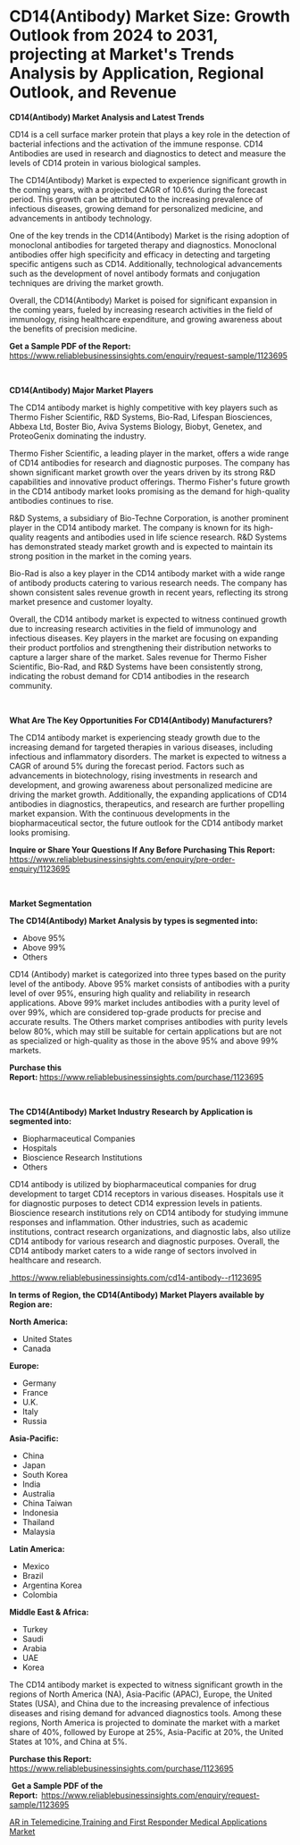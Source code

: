 <p><h1>CD14(Antibody) Market Size: Growth Outlook from 2024 to 2031, projecting at Market's Trends Analysis by Application, Regional Outlook, and Revenue</h1></p><p><strong>CD14(Antibody) Market Analysis and Latest Trends</strong></p>
<p><p>CD14 is a cell surface marker protein that plays a key role in the detection of bacterial infections and the activation of the immune response. CD14 Antibodies are used in research and diagnostics to detect and measure the levels of CD14 protein in various biological samples.</p><p>The CD14(Antibody) Market is expected to experience significant growth in the coming years, with a projected CAGR of 10.6% during the forecast period. This growth can be attributed to the increasing prevalence of infectious diseases, growing demand for personalized medicine, and advancements in antibody technology.</p><p>One of the key trends in the CD14(Antibody) Market is the rising adoption of monoclonal antibodies for targeted therapy and diagnostics. Monoclonal antibodies offer high specificity and efficacy in detecting and targeting specific antigens such as CD14. Additionally, technological advancements such as the development of novel antibody formats and conjugation techniques are driving the market growth.</p><p>Overall, the CD14(Antibody) Market is poised for significant expansion in the coming years, fueled by increasing research activities in the field of immunology, rising healthcare expenditure, and growing awareness about the benefits of precision medicine.</p></p>
<p><strong>Get a Sample PDF of the Report:&nbsp;</strong> <a href="https://www.reliablebusinessinsights.com/enquiry/request-sample/1123695">https://www.reliablebusinessinsights.com/enquiry/request-sample/1123695</a></p>
<p>&nbsp;</p>
<p><strong>CD14(Antibody) Major Market Players</strong></p>
<p><p>The CD14 antibody market is highly competitive with key players such as Thermo Fisher Scientific, R&D Systems, Bio-Rad, Lifespan Biosciences, Abbexa Ltd, Boster Bio, Aviva Systems Biology, Biobyt, Genetex, and ProteoGenix dominating the industry. </p><p>Thermo Fisher Scientific, a leading player in the market, offers a wide range of CD14 antibodies for research and diagnostic purposes. The company has shown significant market growth over the years driven by its strong R&D capabilities and innovative product offerings. Thermo Fisher's future growth in the CD14 antibody market looks promising as the demand for high-quality antibodies continues to rise.</p><p>R&D Systems, a subsidiary of Bio-Techne Corporation, is another prominent player in the CD14 antibody market. The company is known for its high-quality reagents and antibodies used in life science research. R&D Systems has demonstrated steady market growth and is expected to maintain its strong position in the market in the coming years.</p><p>Bio-Rad is also a key player in the CD14 antibody market with a wide range of antibody products catering to various research needs. The company has shown consistent sales revenue growth in recent years, reflecting its strong market presence and customer loyalty.</p><p>Overall, the CD14 antibody market is expected to witness continued growth due to increasing research activities in the field of immunology and infectious diseases. Key players in the market are focusing on expanding their product portfolios and strengthening their distribution networks to capture a larger share of the market. Sales revenue for Thermo Fisher Scientific, Bio-Rad, and R&D Systems have been consistently strong, indicating the robust demand for CD14 antibodies in the research community.</p></p>
<p>&nbsp;</p>
<p><strong>What Are The Key Opportunities For CD14(Antibody) Manufacturers?</strong></p>
<p><p>The CD14 antibody market is experiencing steady growth due to the increasing demand for targeted therapies in various diseases, including infectious and inflammatory disorders. The market is expected to witness a CAGR of around 5% during the forecast period. Factors such as advancements in biotechnology, rising investments in research and development, and growing awareness about personalized medicine are driving the market growth. Additionally, the expanding applications of CD14 antibodies in diagnostics, therapeutics, and research are further propelling market expansion. With the continuous developments in the biopharmaceutical sector, the future outlook for the CD14 antibody market looks promising.</p></p>
<p><strong>Inquire or Share Your Questions If Any Before Purchasing This Report:</strong> <a href="https://www.reliablebusinessinsights.com/enquiry/pre-order-enquiry/1123695">https://www.reliablebusinessinsights.com/enquiry/pre-order-enquiry/1123695</a></p>
<p>&nbsp;</p>
<p><strong>Market Segmentation</strong></p>
<p><strong>The CD14(Antibody) Market Analysis by types is segmented into:</strong></p>
<p><ul><li>Above 95%</li><li>Above 99%</li><li>Others</li></ul></p>
<p><p>CD14 (Antibody) market is categorized into three types based on the purity level of the antibody. Above 95% market consists of antibodies with a purity level of over 95%, ensuring high quality and reliability in research applications. Above 99% market includes antibodies with a purity level of over 99%, which are considered top-grade products for precise and accurate results. The Others market comprises antibodies with purity levels below 80%, which may still be suitable for certain applications but are not as specialized or high-quality as those in the above 95% and above 99% markets.</p></p>
<p><strong>Purchase this Report:&nbsp;</strong><a href="https://www.reliablebusinessinsights.com/purchase/1123695">https://www.reliablebusinessinsights.com/purchase/1123695</a></p>
<p>&nbsp;</p>
<p><strong>The CD14(Antibody) Market Industry Research by Application is segmented into:</strong></p>
<p><ul><li>Biopharmaceutical Companies</li><li>Hospitals</li><li>Bioscience Research Institutions</li><li>Others</li></ul></p>
<p><p>CD14 antibody is utilized by biopharmaceutical companies for drug development to target CD14 receptors in various diseases. Hospitals use it for diagnostic purposes to detect CD14 expression levels in patients. Bioscience research institutions rely on CD14 antibody for studying immune responses and inflammation. Other industries, such as academic institutions, contract research organizations, and diagnostic labs, also utilize CD14 antibody for various research and diagnostic purposes. Overall, the CD14 antibody market caters to a wide range of sectors involved in healthcare and research.</p></p>
<p><a href="https://www.reliablebusinessinsights.com/cd14-antibody--r1123695">&nbsp;https://www.reliablebusinessinsights.com/cd14-antibody--r1123695</a></p>
<p><strong>In terms of Region, the CD14(Antibody) Market Players available by Region are:</strong></p>
<p>
    <p> <strong> North America: </strong>
        <ul>
            <li>United States</li>
            <li>Canada</li>
        </ul>
        </p> 
    <p> <strong> Europe: </strong>
        <ul>
            <li>Germany</li>
            <li>France</li>
            <li>U.K.</li>
            <li>Italy</li>
            <li>Russia</li>
        </ul>
        </p> 
    <p> <strong> Asia-Pacific: </strong>
        <ul>
            <li>China</li>
            <li>Japan</li>
            <li>South Korea</li>
            <li>India</li>
            <li>Australia</li>
            <li>China Taiwan</li>
            <li>Indonesia</li>
            <li>Thailand</li>
            <li>Malaysia</li>
        </ul>
        </p> 
    <p> <strong> Latin America: </strong>
        <ul>
            <li>Mexico</li>
            <li>Brazil</li>
            <li>Argentina Korea</li>
            <li>Colombia</li>
        </ul>
        </p> 
    <p> <strong> Middle East & Africa: </strong>
        <ul>
            <li>Turkey</li>
            <li>Saudi</li>
            <li>Arabia</li>
            <li>UAE</li>
            <li>Korea</li>
        </ul>
    </p>
    </p>
<p><p>The CD14 antibody market is expected to witness significant growth in the regions of North America (NA), Asia-Pacific (APAC), Europe, the United States (USA), and China due to the increasing prevalence of infectious diseases and rising demand for advanced diagnostics tools. Among these regions, North America is projected to dominate the market with a market share of 40%, followed by Europe at 25%, Asia-Pacific at 20%, the United States at 10%, and China at 5%.</p></p>
<p><strong>Purchase this Report: </strong><a href="https://www.reliablebusinessinsights.com/purchase/1123695">https://www.reliablebusinessinsights.com/purchase/1123695</a></p>
<p>&nbsp;<strong>Get a Sample PDF of the Report:&nbsp;&nbsp;</strong><a href="https://www.reliablebusinessinsights.com/enquiry/request-sample/1123695">https://www.reliablebusinessinsights.com/enquiry/request-sample/1123695</a></p>
<p><strong></strong></p>
<p><p><a href="https://github.com/ruddyyedelwadw/Market-Research-Report-List-3/blob/main/ar-in-telemedicinetraining-and-first-responder-medical-applications-market.md">AR in Telemedicine,Training and First Responder Medical Applications Market</a></p></p>